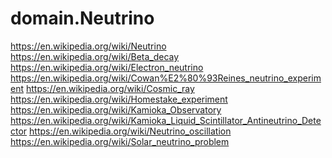 # domain.Neutrino
https://en.wikipedia.org/wiki/Neutrino https://en.wikipedia.org/wiki/Beta_decay https://en.wikipedia.org/wiki/Electron_neutrino https://en.wikipedia.org/wiki/Cowan%E2%80%93Reines_neutrino_experiment https://en.wikipedia.org/wiki/Cosmic_ray https://en.wikipedia.org/wiki/Homestake_experiment https://en.wikipedia.org/wiki/Kamioka_Observatory https://en.wikipedia.org/wiki/Kamioka_Liquid_Scintillator_Antineutrino_Detector https://en.wikipedia.org/wiki/Neutrino_oscillation https://en.wikipedia.org/wiki/Solar_neutrino_problem
